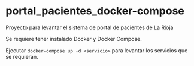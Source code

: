 # portal_pacientes_docker-compose

Proyecto para levantar el sistema de portal de pacientes de La Rioja

Se requiere tener instalado Docker y Docker Compose.

Ejecutar `docker-compose up -d <servicio>` para levantar los servicios que se requieran.
